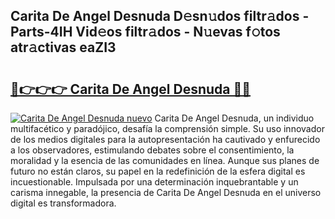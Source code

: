## Carita De Angel Desnuda D𝚎sn𝚞dos filtr𝚊dos - Parts-4IH Vid𝚎os filtr𝚊dos - N𝚞evas f𝚘tos atr𝚊ctivas eaZI3

# <h2><a href="http://mba3nx.tromn.icu/?c=Carita+De+Angel+Desnuda">🔗👉👉👉 Carita De Angel Desnuda 🔗🔗</a></h2>

[![Carita De Angel Desnuda nuevo](https://i.imgur.com/pEAQMta.gif)](http://mba3nx.tromn.icu/?c=Carita+De+Angel+Desnuda)
Carita De Angel Desnuda, un individuo multifacético y paradójico, desafía la comprensión simple. Su uso innovador de los medios digitales para la autopresentación ha cautivado y enfurecido a los observadores, estimulando debates sobre el consentimiento, la moralidad y la esencia de las comunidades en línea. Aunque sus planes de futuro no están claros, su papel en la redefinición de la esfera digital es incuestionable. Impulsada por una determinación inquebrantable y un carisma innegable, la presencia de Carita De Angel Desnuda en el universo digital es transformadora.
